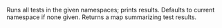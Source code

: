 Runs all tests in the given namespaces; prints results.
  Defaults to current namespace if none given.  Returns a map
  summarizing test results.